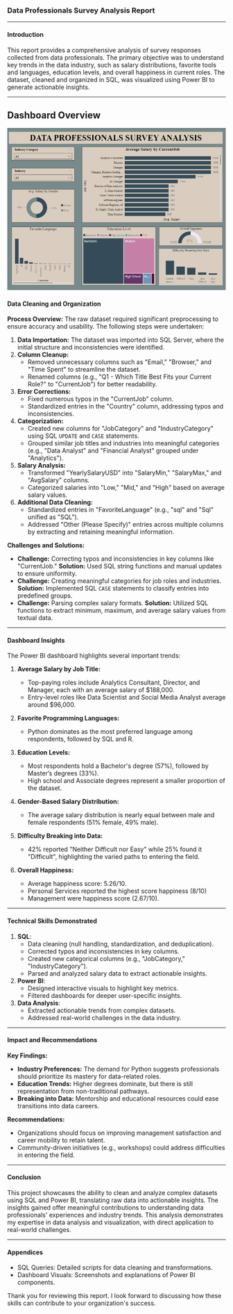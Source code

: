 ### Data Professionals Survey Analysis Report


---

#### **Introduction**
This report provides a comprehensive analysis of survey responses collected from data professionals. The primary objective was to understand key trends in the data industry, such as salary distributions, favorite tools and languages, education levels, and overall happiness in current roles. The dataset, cleaned and organized in SQL, was visualized using Power BI to generate actionable insights.

---
## Dashboard Overview
![Dashboard](https://github.com/ilhemdjenane/Data-Professionals-Survey-Analysis/blob/bc99597a09a3aacacc8ae325064af1f21587e7ad/Dashboard)

#### **Data Cleaning and Organization**

**Process Overview:**
The raw dataset required significant preprocessing to ensure accuracy and usability. The following steps were undertaken:

1. **Data Importation:** The dataset was imported into SQL Server, where the initial structure and inconsistencies were identified.
2. **Column Cleanup:**
   - Removed unnecessary columns such as "Email," "Browser," and "Time Spent" to streamline the dataset.
   - Renamed columns (e.g., "Q1 - Which Title Best Fits your Current Role?" to "CurrentJob") for better readability.
3. **Error Corrections:**
   - Fixed numerous typos in the "CurrentJob" column.
   - Standardized entries in the "Country" column, addressing typos and inconsistencies.
4. **Categorization:**
   - Created new columns for "JobCategory" and "IndustryCategory" using SQL `UPDATE` and `CASE` statements.
   - Grouped similar job titles and industries into meaningful categories (e.g., "Data Analyst" and "Financial Analyst" grouped under "Analytics").
5. **Salary Analysis:**
   - Transformed "YearlySalaryUSD" into "SalaryMin," "SalaryMax," and "AvgSalary" columns.
   - Categorized salaries into "Low," "Mid," and "High" based on average salary values.
6. **Additional Data Cleaning:**
   - Standardized entries in "FavoriteLanguage" (e.g., "sql" and "Sql" unified as "SQL").
   - Addressed "Other (Please Specify)" entries across multiple columns by extracting and retaining meaningful information.

**Challenges and Solutions:**
- **Challenge:** Correcting typos and inconsistencies in key columns like "CurrentJob."
  **Solution:** Used SQL string functions and manual updates to ensure uniformity.
- **Challenge:** Creating meaningful categories for job roles and industries.
  **Solution:** Implemented SQL `CASE` statements to classify entries into predefined groups.
- **Challenge:** Parsing complex salary formats.
  **Solution:** Utilized SQL functions to extract minimum, maximum, and average salary values from textual data.

---

#### **Dashboard Insights**
The Power BI dashboard highlights several important trends:

1. **Average Salary by Job Title:**
   - Top-paying roles include Analytics Consultant, Director, and Manager, each with an average salary of $188,000.
   - Entry-level roles like Data Scientist and Social Media Analyst average around $96,000.

2. **Favorite Programming Languages:**
   - Python dominates as the most preferred language among respondents, followed by SQL and R.

3. **Education Levels:**
   - Most respondents hold a Bachelor's degree (57%), followed by Master’s degrees (33%).
   - High school and Associate degrees represent a smaller proportion of the dataset.

4. **Gender-Based Salary Distribution:**
   - The average salary distribution is nearly equal between male and female respondents (51% female, 49% male).

5. **Difficulty Breaking into Data:**
   - 42% reported "Neither Difficult nor Easy" while 25% found it "Difficult", highlighting the varied paths to entering the field.

6. **Overall Happiness:**
   - Average happiness score: 5.26/10.
   - Personal Services reported the highest score happiness (8/10)
   - Management were happiness score (2.67/10).

---

#### **Technical Skills Demonstrated**

1. **SQL**:
   - Data cleaning (null handling, standardization, and deduplication).
   - Corrected typos and inconsistencies in key columns.
   - Created new categorical columns (e.g., "JobCategory," "IndustryCategory").
   - Parsed and analyzed salary data to extract actionable insights.
2. **Power BI**:
   - Designed interactive visuals to highlight key metrics.
   - Filtered dashboards for deeper user-specific insights.
3. **Data Analysis**:
   - Extracted actionable trends from complex datasets.
   - Addressed real-world challenges in the data industry.

---

#### **Impact and Recommendations**

**Key Findings:**
- **Industry Preferences:** The demand for Python suggests professionals should prioritize its mastery for data-related roles.
- **Education Trends:** Higher degrees dominate, but there is still representation from non-traditional pathways.
- **Breaking into Data:** Mentorship and educational resources could ease transitions into data careers.

**Recommendations:**
- Organizations should focus on improving management satisfaction and career mobility to retain talent.
- Community-driven initiatives (e.g., workshops) could address difficulties in entering the field.

---

#### **Conclusion**
This project showcases the ability to clean and analyze complex datasets using SQL and Power BI, translating raw data into actionable insights. The insights gained offer meaningful contributions to understanding data professionals' experiences and industry trends. This analysis demonstrates my expertise in data analysis and visualization, with direct application to real-world challenges.

---

#### **Appendices**
- SQL Queries: Detailed scripts for data cleaning and transformations.
- Dashboard Visuals: Screenshots and explanations of Power BI components.

Thank you for reviewing this report. I look forward to discussing how these skills can contribute to your organization's success.

